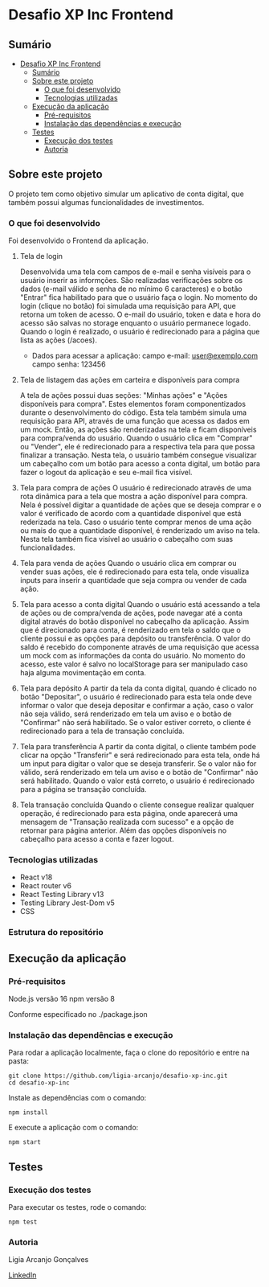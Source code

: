 # Desafio XP Inc Frontend

## Sumário

- [Desafio XP Inc Frontend](#desafio-xp-inc-frontend)
  - [Sumário](#sumário)
  - [Sobre este projeto](#sobre-este-projeto)
    - [O que foi desenvolvido](#o-que-foi-desenvolvido)
    - [Tecnologias utilizadas](#tecnologias-utilizadas)
  - [Execução da aplicação](#execução-da-aplicação)
    - [Pré-requisitos](#pré-requisitos)
    - [Instalação das dependências e execução](#instalação-das-dependências-e-execução)
  - [Testes](#testes)
    - [Execução dos testes](#execução-dos-testes)
    - [Autoria](#autoria)

## Sobre este projeto

O projeto tem como objetivo simular um aplicativo de conta digital, que também possui algumas funcionalidades de investimentos.

### O que foi desenvolvido

Foi desenvolvido o Frontend da aplicação.

1) Tela de login

    Desenvolvida uma tela com campos de e-mail e senha visíveis para o usuário inserir as informções. São realizadas verificações sobre os dados (e-mail válido e senha de no mínimo 6 caracteres) e o botão "Entrar" fica habilitado para que o usuário faça o login.
    No momento do login (clique no botão) foi simulada uma requisição para API, que retorna um token de acesso. O e-mail do usuário, token e data e hora do acesso são salvas no storage enquanto o usuário permanece logado.
    Quando o login é realizado, o usuário é redirecionado para a página que lista as ações (/acoes).

    * Dados para acessar a aplicação:
    campo e-mail: user@exemplo.com
    campo senha: 123456

2) Tela de listagem das ações em carteira e disponíveis para compra

    A tela de ações possui duas seções: "Minhas ações" e "Ações disponíveis para compra". Estes elementos foram componentizados durante o desenvolvimento do código.
    Esta tela também simula uma requisição para API, através de uma função que acessa os dados em um mock. Então, as ações são renderizadas na tela e ficam disponíveis para compra/venda do usuário.
    Quando o usuário clica em "Comprar" ou "Vender", ele é redirecionado para a respectiva tela para que possa finalizar a transação.
    Nesta tela, o usuário também consegue visualizar um cabeçalho com um botão para acesso a conta digital, um botão para fazer o logout da aplicação e seu e-mail fica visível.

3) Tela para compra de ações
   O usuário é redirecionado através de uma rota dinâmica para a tela que mostra a ação disponível para compra. Nela é possível digitar a quantidade de ações que se deseja comprar e o valor é verificado de acordo com a quantidade disponível que está rederizada na tela. Caso o usuário tente comprar menos de uma ação ou mais do que a quantidade disponível, é renderizado um aviso na tela.
   Nesta tela também fica visível ao usuário o cabeçalho com suas funcionalidades.

4) Tela para venda de ações
   Quando o usuário clica em comprar ou vender suas ações, ele é redirecionado para esta tela, onde visualiza inputs para inserir a quantidade que seja compra ou vender de cada ação.

5) Tela para acesso a conta digital
   Quando o usuário está acessando a tela de ações ou de compra/venda de ações, pode navegar até a conta digital através do botão disponível no cabeçalho da aplicação.
   Assim que é direcionado para conta, é renderizado em tela o saldo que o cliente possui e as opções para depósito ou transferência.
   O valor do saldo é recebido do componente através de uma requisição que acessa um mock com as informações da conta do usuário. No momento do acesso, este valor é salvo no localStorage para ser manipulado caso haja alguma movimentação em conta.

6) Tela para depósito
   A partir da tela da conta digital, quando é clicado no botão "Depositar", o usuário é redirecionado para esta tela onde deve informar o valor que deseja depositar e confirmar a ação, caso o valor não seja válido, será renderizado em tela um aviso e o botão de "Confirmar" não será habilitado. Se o valor estiver correto, o cliente é redirecionado para a tela de transação concluída.

7) Tela para transferência
   A partir da conta digital, o cliente também pode clicar na opção "Transferir" e será redirecionado para esta tela, onde há um input para digitar o valor que se deseja transferir. Se o valor não for válido, será renderizado em tela um aviso e o botão de "Confirmar" não será habilitado. Quando o valor está correto, o usuário é redirecionado para a página se transação concluída.

8)  Tela transação concluída
    Quando o cliente consegue realizar qualquer operação, é redirecionado para esta página, onde aparecerá uma mensagem de "Transação realizada com sucesso" e a opção de retornar para página anterior. Além das opções disponíveis no cabeçalho para acesso a conta e fazer logout.

### Tecnologias utilizadas

- React v18
- React router v6
- React Testing Library v13
- Testing Library Jest-Dom v5
- CSS

### Estrutura do repositório

## Execução da aplicação

### Pré-requisitos

Node.js versão 16
npm versão 8

Conforme especificado no ./package.json

### Instalação das dependências e execução

Para rodar a aplicação localmente, faça o clone do repositório e entre na pasta:

```
git clone https://github.com/ligia-arcanjo/desafio-xp-inc.git
cd desafio-xp-inc
```

Instale as dependências com o comando:

```
npm install
```

E execute a aplicação com o comando:

```
npm start
```

## Testes

### Execução dos testes

Para executar os testes, rode o comando:

```
npm test
```

### Autoria

Ligia Arcanjo Gonçalves

<a href="https://www.linkedin.com/in/ligiaarcanjo/">LinkedIn</a>
